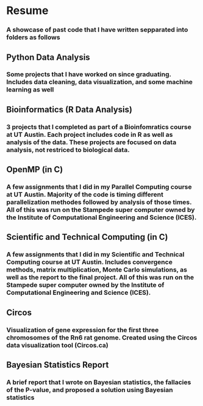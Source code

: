 # Resume
### A showcase of past code that I have written sepparated into folders as follows

## Python Data Analysis
### Some projects that I have worked on since graduating. Includes data cleaning, data visualization, and some machine learning as well

## Bioinformatics (R Data Analysis)
### 3 projects that I completed as part of a Bioinfomratics course at UT Austin. Each project includes code in R as well as analysis of the data. These projects are focused on data analysis, not restriced to biological data.

## OpenMP (in C)
### A few assignments that I did in my Parallel Computing course at UT Austin. Majority of the code is timing different parallelization methodes followed by analysis of those times. All of this was run on the Stampede super computer owned by the Institute of Computational Engineering and Science (ICES).

## Scientific and Technical Computing (in C)
### A few assignments that I did in my Scientific and Technical Computing course at UT Austin. Includes convergence methods, matrix multiplication, Monte Carlo simulations, as well as the report to the final project. All of this was run on the Stampede super computer owned by the Institute of Computational Engineering and Science (ICES).

## Circos
### Visualization of gene expression for the first three chromosomes of the Rn6 rat genome. Created using the Circos data visualization tool (Circos.ca)

## Bayesian Statistics Report
### A brief report that I wrote on Bayesian statistics, the fallacies of the P-value, and proposed a solution using Bayesian statistics

